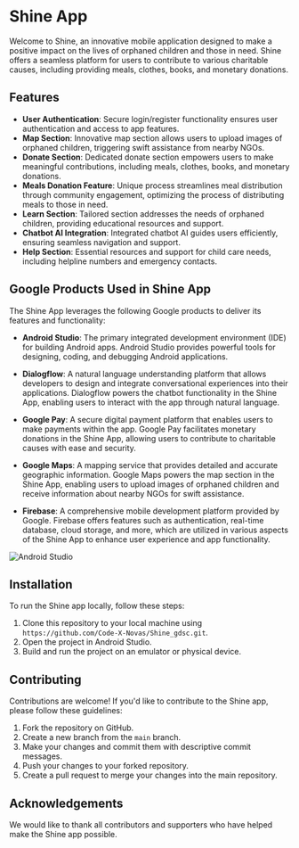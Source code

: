 # Shine App

Welcome to Shine, an innovative mobile application designed to make a positive impact on the lives of orphaned children and those in need. Shine offers a seamless platform for users to contribute to various charitable causes, including providing meals, clothes, books, and monetary donations.

## Features

- **User Authentication**: Secure login/register functionality ensures user authentication and access to app features.
- **Map Section**: Innovative map section allows users to upload images of orphaned children, triggering swift assistance from nearby NGOs.
- **Donate Section**: Dedicated donate section empowers users to make meaningful contributions, including meals, clothes, books, and monetary donations.
- **Meals Donation Feature**: Unique process streamlines meal distribution through community engagement, optimizing the process of distributing meals to those in need.
- **Learn Section**: Tailored section addresses the needs of orphaned children, providing educational resources and support.
- **Chatbot AI Integration**: Integrated chatbot AI guides users efficiently, ensuring seamless navigation and support.
- **Help Section**: Essential resources and support for child care needs, including helpline numbers and emergency contacts.

## Google Products Used in Shine App

The Shine App leverages the following Google products to deliver its features and functionality:

- **Android Studio**: The primary integrated development environment (IDE) for building Android apps. Android Studio provides powerful tools for designing, coding, and debugging Android applications.

- **Dialogflow**: A natural language understanding platform that allows developers to design and integrate conversational experiences into their applications. Dialogflow powers the chatbot functionality in the Shine App, enabling users to interact with the app through natural language.

- **Google Pay**: A secure digital payment platform that enables users to make payments within the app. Google Pay facilitates monetary donations in the Shine App, allowing users to contribute to charitable causes with ease and security.

- **Google Maps**: A mapping service that provides detailed and accurate geographic information. Google Maps powers the map section in the Shine App, enabling users to upload images of orphaned children and receive information about nearby NGOs for swift assistance.

- **Firebase**: A comprehensive mobile development platform provided by Google. Firebase offers features such as authentication, real-time database, cloud storage, and more, which are utilized in various aspects of the Shine App to enhance user experience and app functionality.


![Android Studio](images/android_studio_icon.png)


## Installation

To run the Shine app locally, follow these steps:

1. Clone this repository to your local machine using `https://github.com/Code-X-Novas/Shine_gdsc.git`.
2. Open the project in Android Studio.
3. Build and run the project on an emulator or physical device.

## Contributing

Contributions are welcome! If you'd like to contribute to the Shine app, please follow these guidelines:

1. Fork the repository on GitHub.
2. Create a new branch from the `main` branch.
3. Make your changes and commit them with descriptive commit messages.
4. Push your changes to your forked repository.
5. Create a pull request to merge your changes into the main repository.


## Acknowledgements

We would like to thank all contributors and supporters who have helped make the Shine app possible.
